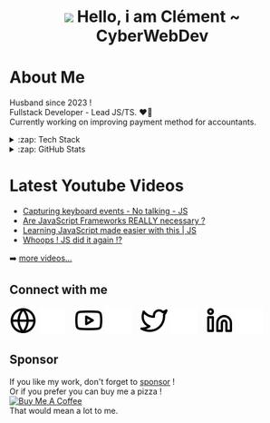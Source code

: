 <div align="center"><h1> <img src="https://raw.githubusercontent.com/TheDudeThatCode/TheDudeThatCode/master/Assets/Hi.gif" width="32px"/> Hello, i am Clément ~ CyberWebDev </h1> </div>

# About Me
Husband since 2023 !  
Fullstack Developer - Lead JS/TS. ❤️‍🔥  
Currently working on improving payment method for accountants.  


<details>
  <summary>:zap: Tech Stack</summary>

  ![JavaScript](https://img.shields.io/badge/JavaScript-323330?style=for-the-badge&logo=javascript&logoColor=F7DF1E)
  ![TypeScript](https://img.shields.io/badge/TypeScript-007ACC?style=for-the-badge&logo=typescript&logoColor=white)
  ![jQuery](https://img.shields.io/badge/jquery-%230769AD.svg?style=for-the-badge&logo=jquery&logoColor=white)
  ![Node.js ](https://img.shields.io/badge/Node.js-43853D?style=for-the-badge&logo=node.js&logoColor=white)
  ![Express.js](https://img.shields.io/badge/express.js-%23404d59.svg?style=for-the-badge&logo=express&logoColor=%2361DAFB)
  ![HTML5](https://img.shields.io/badge/HTML5-E34F26?style=for-the-badge&logo=html5&logoColor=white)
  ![CSS3](https://img.shields.io/badge/CSS3-1572B6?style=for-the-badge&logo=css3&logoColor=white)
  ![C#](https://img.shields.io/badge/c%23-%23239120.svg?style=for-the-badge&logo=c-sharp&logoColor=white)
  ![Electron.js](https://img.shields.io/badge/Electron-191970?style=for-the-badge&logo=Electron&logoColor=white)
  ![React](https://img.shields.io/badge/react-%2320232a.svg?style=for-the-badge&logo=react&logoColor=%2361DAFB)
  ![Python](https://img.shields.io/badge/Python-3776AB?style=for-the-badge&logo=python&logoColor=white)
  
  ![MongoDB](https://img.shields.io/badge/MongoDB-%234ea94b.svg?style=for-the-badge&logo=mongodb&logoColor=white)
  ![MySQL](https://img.shields.io/badge/mysql-%2300f.svg?style=for-the-badge&logo=mysql&logoColor=white)
  
  ![Git](https://img.shields.io/badge/git-%23F05033.svg?style=for-the-badge&logo=git&logoColor=white)
  ![GitHub](https://img.shields.io/badge/github-%23121011.svg?style=for-the-badge&logo=github&logoColor=white)
  ![GitLab](https://img.shields.io/badge/gitlab-%23181717.svg?style=for-the-badge&logo=gitlab&logoColor=white)
  ![JSONWebToken](https://img.shields.io/badge/json%20web%20tokens-323330?style=for-the-badge&logo=json-web-tokens&logoColor=pink)
  ![Jest](https://img.shields.io/badge/Jest-323330?style=for-the-badge&logo=Jest&logoColor=white)
  ![VSCode](https://img.shields.io/badge/Visual_Studio_Code-0078D4?style=for-the-badge&logo=visual%20studio%20code&logoColor=white)
  ![VS](https://img.shields.io/badge/Visual_Studio-5C2D91?style=for-the-badge&logo=visual%20studio&logoColor=white)
  ![ESLint](https://img.shields.io/badge/eslint-3A33D1?style=for-the-badge&logo=eslint&logoColor=white)
  ![Prettier](https://img.shields.io/badge/prettier-1A2C34?style=for-the-badge&logo=prettier&logoColor=F7BA3E)
  ![Brave](https://img.shields.io/badge/Brave-FF1B2D?style=for-the-badge&logo=Brave&logoColor=white)

</details>

<details>
  <summary>:zap: GitHub Stats</summary>

  ![](https://github-readme-stats.vercel.app/api?username=Clemix37&hide_border=false&include_all_commits=false&count_private=false)
  ![](https://github-readme-streak-stats.herokuapp.com/?user=Clemix37&hide_border=false)  
  ![](https://github-readme-stats.vercel.app/api/top-langs/?username=Clemix37&hide_border=false&include_all_commits=false&count_private=false&layout=compact)

</details>

# Latest Youtube Videos
- [Capturing keyboard events - No talking - JS](https://www.youtube.com/watch?v=pove18DXa9Q)
- [Are JavaScript Frameworks REALLY necessary ?](https://www.youtube.com/watch?v=1uFotpv6R_0)
- [Learning JavaScript made easier with this | JS](https://www.youtube.com/watch?v=RFx3b8TNmoA)
- [Whoops ! JS did it again !?](https://youtu.be/mGv7_taD4Iw)

➡️ [more videos...](https://www.youtube.com/@CyberDevWeb/videos)

## Connect with me

[![website](./img/globe-light.svg)](https://cyberwebdev.fr#gh-light-mode-only)
[![website](./img/globe-dark.svg)](https://cyberwebdev.fr#gh-dark-mode-only)
&nbsp;&nbsp;
[![website](./img/youtube-light.svg)](https://www.youtube.com/@CyberDevWeb#gh-light-mode-only)
[![website](./img/youtube-dark.svg)](https://www.youtube.com/@CyberDevWeb#gh-dark-mode-only)
&nbsp;&nbsp;
[![website](./img/twitter-light.svg)](https://twitter.com/WebdevCyber#gh-light-mode-only)
[![website](./img/twitter-dark.svg)](https://twitter.com/WebdevCyber#gh-dark-mode-only)
&nbsp;&nbsp;
[![website](./img/linkedin-light.svg)](https://linkedin.com/in/clement-theret#gh-light-mode-only)
[![website](./img/linkedin-dark.svg)](https://linkedin.com/in/clement-theret#gh-dark-mode-only)

## Sponsor

If you like my work, don't forget to [sponsor](https://github.com/sponsors/Clemix37) !  
Or if you prefer you can buy me a pizza !  
<a href="https://www.buymeacoffee.com/h4ckw1s3r" target="_blank"><img src="https://cdn.buymeacoffee.com/buttons/v2/default-yellow.png" alt="Buy Me A Coffee" style="height: 60px !important;width: 217px !important;" ></a>  
That would mean a lot to me.

